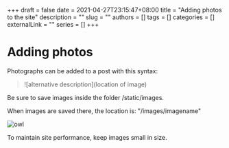 +++ 
draft = false
date = 2021-04-27T23:15:47+08:00
title = "Adding photos to the site"
description = ""
slug = ""
authors = []
tags = []
categories = []
externalLink = ""
series = []
+++

# Adding photos

Photographs can be added to a post with this syntax:

> ![alternative description](location of image)

Be sure to save images inside the folder /static/images. 

When images are saved there, the location is: "/images/imagename"

![owl](/images/owlpink.png)

To maintain site performance, keep images small in size.

